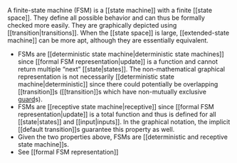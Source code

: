 A finite-state machine (FSM) is a [[state machine]] with a finite [[state space]]. They define all possible behavior and can thus be formally checked more easily. They are graphically depicted using [[transition|transitions]]. When the [[state space]] is large, [[extended-state machine]] can be more apt, although they are essentially equivalent.
* FSMs are [[deterministic state machine|deterministic state machines]] since [[formal FSM representation|update]] is a function and cannot return multiple “next” [[state|states]]. The non-mathematical graphical representation is not necessarily [[deterministic state machine|deterministic]] since there could potentially be overlapping [[transition]]s ([[transition]]s which have non-mutually exclusive [guard](./guard.md)s).
* FSMs are [[receptive state machine|receptive]] since [[formal FSM representation|update]] is a total function and thus is defined for all [[state|states]] and [[input|inputs]]. In the graphical notation, the implicit [[default transition]]s guarantee this property as well.
* Given the two properties above, FSMs are [[deterministic and receptive state machine]]s.
* See [[formal FSM representation]]